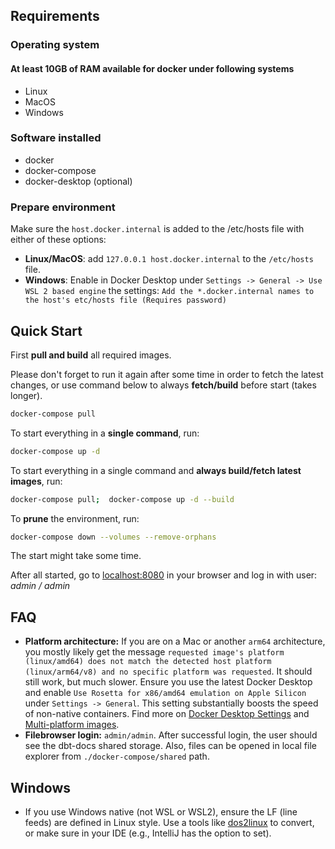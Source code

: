 ## Requirements

### Operating system

#### At least 10GB of RAM available for docker under following systems

- Linux
- MacOS
- Windows

### Software installed

- docker
- docker-compose
- docker-desktop (optional)

### Prepare environment

Make sure the `host.docker.internal` is added to the /etc/hosts file with either of these options:

- **Linux/MacOS**: add `127.0.0.1 host.docker.internal` to the `/etc/hosts` file.
- **Windows**: Enable in Docker Desktop under `Settings -> General -> Use WSL 2 based engine` the settings: `Add the *.docker.internal names to the host's etc/hosts file (Requires password)`

## Quick Start

First **pull and build** all required images.

Please don't forget to run it again after some time in order to fetch the latest changes, or use command below to always **fetch/build** before start (takes longer).

```sh
docker-compose pull
```

To start everything in a **single command**, run:

```sh
docker-compose up -d
```

To start everything in a single command and **always build/fetch latest images**, run:

```sh
docker-compose pull;  docker-compose up -d --build
```

To **prune** the environment, run:

```sh
docker-compose down --volumes --remove-orphans
```

The start might take some time.

After all started, go to [localhost:8080](http://localhost:8080/) in your browser and log in with user: *admin / admin*

## FAQ

- **Platform architecture:** If you are on a Mac or another `arm64` architecture, you mostly likely get the message `requested image's platform (linux/amd64) does not match the detected host platform (linux/arm64/v8) and no specific platform was requested`. It should still work, but much slower. Ensure you use the latest Docker Desktop and enable `Use Rosetta for x86/amd64 emulation on Apple Silicon` under `Settings -> General`. This setting substantially boosts the speed of non-native containers. Find more on [Docker Desktop Settings](https://docs.docker.com/desktop/settings/mac/?uuid=740D92D0-4D7C-4DD7-9DFD-8AF8D62F42F7) and [Multi-platform images](https://docs.docker.com/build/building/multi-platform/).
- **Filebrowser login:** `admin/admin`. After successful login, the user should see the dbt-docs shared storage. Also, files can be opened in local file explorer from `./docker-compose/shared` path.

## Windows

- If you use Windows native (not WSL or WSL2), ensure the LF (line feeds) are defined in Linux style. Use a tools like [dos2linux](https://linux.die.net/man/1/dos2unix) to
  convert, or make sure in your IDE (e.g., IntelliJ has the option to set).
